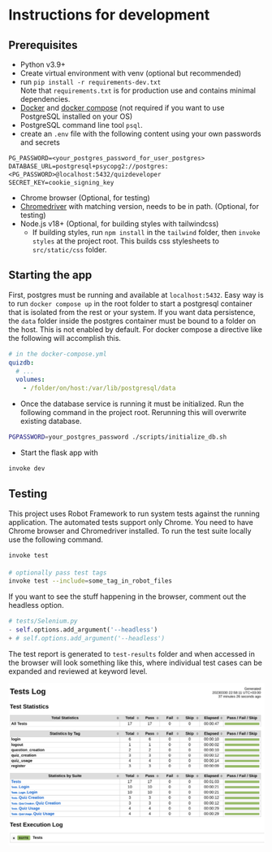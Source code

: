 # Instructions for development

## Prerequisites

- Python v3.9+
- Create virtual environment with venv (optional but recommended)
- run `pip install -r requirements-dev.txt`
  <br>Note that `requirements.txt` is for production use and contains minimal dependencies.
- [Docker](https://docs.docker.com/get-docker/) and [docker compose](https://docs.docker.com/compose/install/) (not required if you want to use PostgreSQL installed on your OS)
- PostgreSQL command line tool `psql`.
- create an `.env` file with the following content using your own passwords and secrets

```
PG_PASSWORD=<your_postgres_password_for_user_postgres>
DATABASE_URL=postgresql+psycopg2://postgres:<PG_PASSWORD>@localhost:5432/quizdeveloper
SECRET_KEY=cookie_signing_key
```

- Chrome browser (Optional, for testing)
- [Chromedriver](https://chromedriver.chromium.org/downloads) with matching version, needs to be in path. (Optional, for testing)
- Node.js v18+ (Optional, for building styles with tailwindcss)
  - If building styles, run `npm install` in the `tailwind` folder, then `invoke styles` at the project root. This builds css stylesheets to `src/static/css` folder.

## Starting the app

First, postgres must be running and available at `localhost:5432`. Easy way is to run `docker compose up` in the root folder to start a postgresql container that is isolated from the rest or your system. If you want data persistence, the `data` folder inside the postgres container must be bound to a folder on the host. This is not enabled by default. For docker compose a directive like the following will accomplish this.

```yml
# in the docker-compose.yml
quizdb:
  # ...
  volumes:
    - /folder/on/host:/var/lib/postgresql/data
```

- Once the database service is running it must be initialized. Run the following command in the project root. Rerunning this will overwrite existing database.

```sh
PGPASSWORD=your_postgres_password ./scripts/initialize_db.sh
```

- Start the flask app with

```sh
invoke dev
```

## Testing

This project uses Robot Framework to run system tests against the running application. The automated tests support only Chrome. You need to have Chrome browser and Chromedriver installed. To run the test suite locally use the following command.

```sh
invoke test

# optionally pass test tags
invoke test --include=some_tag_in_robot_files
```

If you want to see the stuff happening in the browser, comment out the headless option.

```python
# tests/Selenium.py
- self.options.add_argument('--headless')
+ # self.options.add_argument('--headless')
```

The test report is generated to `test-results` folder and when accessed in the browser will look something like this, where individual test cases can be expanded and reviewed at keyword level.

![testreport](assets/robot_report.png)
